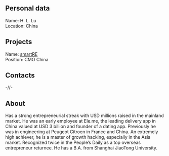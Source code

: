## Personal data    
Name: H. L. Lu  
Location: China  
## Projects 
Name: [smartRE](../projects/smartre.md)  
Position: CMO China  
## Contacts
-//-    
## About
Has a strong entrepreneurial streak with USD millions raised in the mainland market.  He was an early employee at Ele.me, the leading delivery app in China valued at USD 3 billion and founder of a dating app.  Previously he was in engineering at Peugeot Citroen in France and China.  An extremely high achiever, he is a master of growth hacking, especially in the Asia market.  Recognized twice in the People’s Daily as a top overseas entrepreneur returnee.  He has a B.A. from Shanghai JiaoTong University.
